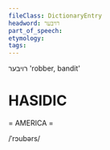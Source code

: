 ```yaml
---
fileClass: DictionaryEntry
headword: רויבער
part_of_speech: 
etymology: 
tags: 
---
```

רויבער
'robber, bandit'

HASIDIC
=======
= AMERICA = 

/ˈrɔubərs/